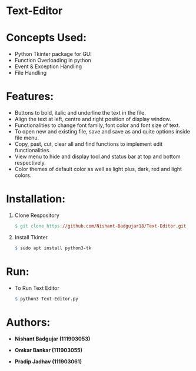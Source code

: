 # Text-Editor

# Concepts Used:

* Python Tkinter package for GUI
* Function Overloading in python
* Event & Exception Handling 
* File Handling 

# Features:

* Buttons to bold, italic and underline the text in the file.
* Align the text at left, centre and right position of display window.
* Functionalities to change font family, font color and font size of text.
* To open new and existing file, save and save as and quite options inside file menu.
* Copy, past, cut, clear all and find functions to implement edit functionalities.
* View menu to hide and display tool and status bar at top and bottom respectively.
* Color themes of default color as well as light plus, dark, red and light colors.

# Installation:

1. Clone Respository

    ```makefile
    $ git clone https://github.com/Nishant-Badgujar18/Text-Editor.git
    ```

2. Install Tkinter

    ```makefile
    $ sudo apt install python3-tk
    ```
    
# Run:

-   To Run Text Editor

    ```makefile
    $ python3 Text-Editor.py
    ```

# Authors:

* **Nishant Badgujar (111903053)**

* **Omkar Bankar (111903055)**

* **Pradip Jadhav (111903061)**
